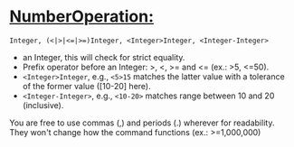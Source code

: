 # [NumberOperation:](...)
`Integer, (<|>|<=|>=)Integer, <Integer>Integer, <Integer-Integer>`

- an Integer, this will check for strict equality.
- Prefix operator before an Integer: >, <, >= and <= (ex.: >5, <=50).
- `<Integer>Integer`, e.g., `<5>15` matches the latter value with a tolerance of the former value ([10-20] here).
- `<Integer-Integer>`, e.g., `<10-20>` matches range between 10 and 20 (inclusive).

You are free to use commas (,) and periods (.) wherever for readability.
They won't change how the command functions (ex.: >=1,000,000)